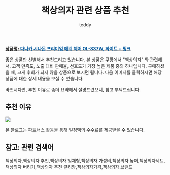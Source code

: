 ﻿---
layout: post
title:  "책상의자 관련 상품 추천"
author: teddy
categories: [ 가구/인테리어 ]
tags: [책상의자,책상의자 추천,책상의자 일체형,책상의자 가성비,책상의자 높이,책상의자세트,책상의자 버리기,책상의자 추천 클리앙,책상의자가격,책상의자 브랜드]
image: https://static.coupangcdn.com/image/retail/images/2020/08/11/20/3/555feeb4-9aa2-49de-9cb9-e70e114ea5d1.jpg 
description: "쿠팡에서 책상의자 관련 상품으로 가장 고객 선호도가 높은 제품 중 하나입니다."
---

<a href="https://link.coupang.com/re/AFFSDP?lptag=AF4928167&pageKey=1948004343&itemId=3307895469&vendorItemId=71294795605&traceid=V0-153-92fbfba1fad5eb42"><b>상품명: <font color='#01579B'>다니카 시나몬 프리미엄 메쉬 체어 OL-837W, 화이트 + 핑크</font></b></a>

좋은 상품만 선별해서 추천드리고 있습니다.
본 상품은 쿠팡에서 "책상의자" 와 관련해서, 고객 만족도, 노출 대비 판매율, 선호도가 가장 높은 제품 중의 하나입니다.
구매하셨을 때, 크게 후회가 되지 않을 상품으로 보시면 됩니다. 
다음 이미지를 클릭하시면 해당 상품에 대한 상세 내용을 보실 수 있습니다.

바쁘시다면, 추천 이유로 좀더 요약해서 설명드렸으니, 참고 부탁드립니다.

## 추천 이유 

<a href="https://link.coupang.com/re/AFFSDP?lptag=AF4928167&pageKey=1948004343&itemId=3307895469&vendorItemId=71294795605&traceid=V0-153-92fbfba1fad5eb42"><img src="https://thumbnail9.coupangcdn.com/thumbnails/remote/q89/image/retail/images/2020/08/11/20/3/d626efbd-7999-4490-9ea7-1fa0ff5e86fc.jpg"></a> 

본 블로그는 파트너스 활동을 통해 일정액의 수수료를 제공받을 수 있습니다.

## 참고: 관련 검색어    
책상의자,책상의자 추천,책상의자 일체형,책상의자 가성비,책상의자 높이,책상의자세트,책상의자 버리기,책상의자 추천 클리앙,책상의자가격,책상의자 브랜드